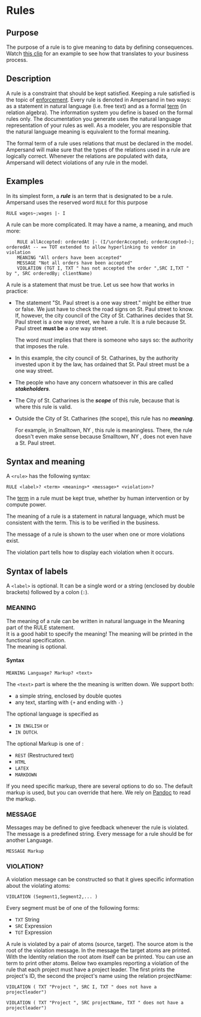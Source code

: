 # Rules

## Purpose

The purpose of a rule is to give meaning to data by defining consequences. Watch [this clip](https://player.ou.nl/wowzaportlets/#!production/UqXPVqC) for an example to see how that translates to your business process.

## Description

A rule is a constraint that should be kept satisfied. Keeping a rule satisfied is the topic of [enforcement](enforcement/). Every rule is denoted in Ampersand in two ways: as a statement in natural language \(i.e. free text\) and as a formal [term](terms/) \(in relation algebra\). The information system you define is based on the formal rules only. The documentation you generate uses the natural language representation of your rules as well. As a modeler, you are responsible that the natural language meaning is equivalent to the formal meaning.

The formal term of a rule uses relations that must be declared in the model. Ampersand will make sure that the types of the relations used in a rule are logically correct. Whenever the relations are populated with data, Ampersand will detect violations of any rule in the model.

## Examples

In its simplest form, a _**rule**_ is an term that is designated to be a rule. Ampersand uses the reserved word `RULE` for this purpose

```text
RULE wages~;wages |- I
```

A rule can be more complicated. It may have a name, a meaning, and much more:

```text
    RULE allAccepted: orderedAt |- (I/\orderAccepted; orderAccepted~); orderedAt -- == TOT extended to allow hyperlinking to vendor in violation
    MEANING "All orders have been accepted"
    MESSAGE "Not all orders have been accepted"
    VIOLATION (TGT I, TXT " has not accepted the order ",SRC I,TXT " by ", SRC orderedBy; clientName)

```

A rule is a statement that must be true. Let us see how that works in practice:

* The statement "St. Paul street is a one way street." might be either true or false. We just have to check the road signs on St. Paul street to know. If, however, the city council of the City of St. Catharines decides that St. Paul street is a one way street, we have a rule. It is a rule because St. Paul street **must be** a one way street.

  The word _must_ implies that there is someone who says so: the authority that imposes the rule.

* In this example, the city council of St. Catharines, by the authority invested upon it by the law, has ordained that St. Paul street must be a one way street.
* The people who have any concern whatsoever in this are called _**stakeholders**_.
* The City of St. Catharines is the _**scope**_ of this rule, because that is where this rule is valid.
* Outside the City of St. Catharines \(the scope\), this rule has no _**meaning**_.

  For example, in Smalltown, NY , this rule is meaningless. There, the rule doesn't even make sense because Smalltown, NY , does not even have a St. Paul street.

## Syntax and meaning

A `<rule>` has the following syntax:

```text
RULE <label>? <term> <meaning>* <message>* <violation>?
```

The [term](terms/) in a rule must be kept true, whether by human intervention or by compute power.

The meaning of a rule is a statement in natural language, which must be consistent with the term. This is to be verified in the business.

The message of a rule is shown to the user when one or more violations exist.

The violation part tells how to display each violation when it occurs.

## Syntax of labels

A `<label>` is optional. It can be a single word or a string \(enclosed by double brackets\) followed by a colon \(`:`\).

### MEANING

The meaning of a rule can be written in natural language in the Meaning part of the RULE statement.  
It is a good habit to specify the meaning! The meaning will be printed in the functional specification.  
The meaning is optional.

#### Syntax

```text
MEANING Language? Markup? <text>
```

The `<text>` part is where the the meaning is written down. We support both:

* a simple string, enclosed by double quotes
* any text, starting with `{+` and ending with `-}` 

The optional language is specified as

* `IN ENGLISH` or 
* `IN DUTCH`.

The optional Markup is one of :

* `REST` \(Restructured text\)
* `HTML`
* `LATEX` 
* `MARKDOWN`

If you need specific markup, there are several options to do so. The default markup is used, but you can override that here. We rely on [Pandoc](http://pandoc.org/) to read the markup.

### MESSAGE

Messages may be defined to give feedback whenever the rule is violated. The message is a predefined string. Every message for a rule should be for another Language.

```text
MESSAGE Markup
```

### VIOLATION?

A violation message can be constructed so that it gives specific information about the violating atoms:

```text
VIOLATION (Segment1,Segment2,... )
```

Every segment must be of one of the following forms:

* `TXT` String
* `SRC` Expression
* `TGT` Expression

A rule is violated by a pair of atoms \(source, target\). The source atom is the root of the violation message. In the message the target atoms are printed. With the Identity relation the root atom itself can be printed. You can use an term to print other atoms. Below two examples reporting a violation of the rule that each project must have a project leader. The first prints the project's ID, the second the project's name using the relation projectName:

`VIOLATION ( TXT "Project ", SRC I, TXT " does not have a projectleader")`

`VIOLATION ( TXT "Project ", SRC projectName, TXT " does not have a projectleader")`



